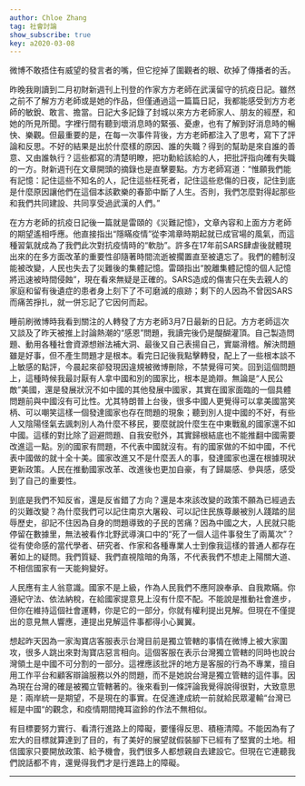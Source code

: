 ```yaml
---
author: Chloe Zhang
tag: 社會討論
show_subscribe: true
key: a2020-03-08
---
```


微博不敢捂住有威望的發言者的嘴，但它挖掉了圍觀者的眼、砍掉了傳播者的舌。

昨晚我剛讀到二月初財新週刊上刊登的作家方方老師在武漢留守的抗疫日記。雖然之前不了解方方老師或是她的作品，但僅通過這一篇篇日記，我都能感受到方方老師的敏銳、敢言、擔當。日記大多記錄了封城以來方方老師家人、朋友的經歷，和她的所見所聞。字裡行間有聽到壞消息時的緊張、憂慮，也有了解到好消息時的暢快、樂觀。但最重要的是，在每一次事件背後，方方老師都注入了思考，寫下了評論和反思。不好的結果是出於什麼樣的原因、誰的失職？得到的幫助是來自誰的善意、又由誰執行？這些都寫的清楚明瞭，把功勳給該給的人，把批評指向確有失職的一方。財新週刊在文章開頭的摘錄也是直擊要點。方方老師寫道：“惟願我們能有記憶：記住這些不知名的人，記住這些枉死者，記住這些悲傷的日夜，記住到底是什麼原因讓他們在這個本該歡樂的春節中斷了人生。否則，我們怎麼對得起那些和我們共同建設、共同享受過武漢的人們。”

在方方老師的抗疫日記後一篇就是雷頤的《災難記憶》，文章內容和上面方方老師的期望遙相呼應。他直接指出“隱瞞疫情”從李鴻章時期起就已成官場的風氣，而這種習氣就成為了我們此次對抗疫情時的“軟肋”。許多在17年前SARS肆虐後就體現出來的在多方面改革的重要性卻隨著時間流逝被擱置直至被遺忘了。我們的體制沒能被改變，人民也失去了災難後的集體記憶。雷頤指出“脫離集體記憶的個人記憶將迅速被時間侵蝕”，現在看來無疑是正確的。SARS造成的傷害只在失去親人的家庭和留有後遺症的患者身上刻下了不可磨滅的痕跡；剩下的人因為不曾因SARS而痛苦掙扎，就一併忘記了它因何而起。

睡前刷微博時我看到關注的人轉發了方方老師3月7日最新的日記。方方老師這次又談及了昨天被推上討論熱潮的“感恩”問題，我讀完後仍是醍醐灌頂。自己製造問題、動用各種社會資源想辦法補大洞、最後又自己表揚自己，實屬滑稽。解決問題雖是好事，但不產生問題才是根本。看完日記後我點擊轉發，配上了一些根本談不上敏感的點評，今晨起來卻發現因違規被微博刪除，不禁覺得可笑。回到這個問題上，這種時候我最討厭有人拿中國和別的國家比，根本是詭辯。無論是“人民公敵”美國，還是發展狀況不如中國的其他發展中國家，其實在國家面臨的一個具體問題前與中國沒有可比性。尤其特朗普上台後，很多中國人更覺得可以拿美國當笑柄、可以嘲笑這樣一個發達國家也存在問題的現象；聽到別人提中國的不好，有些人又陰陽怪氣去諷刺別人為什麼不移民，要麼就說什麼生在中東戰亂的國家還不如中國。這樣的對比除了迴避問題、自我安慰外，其實歸根結底也不能推翻中國需要改進這一點。別的國家有問題，不代表中國就沒有。有的國家做的不如中國，不代表中國做的就十全十美。國家改進又不是什麼丟人的事，發達國家也還在根據現狀更新政策。人民在推動國家改革、改進後也更加自豪，有了歸屬感、參與感，感受到了自己的重要性。

到底是我們不知反省，還是反省錯了方向？還是本來該改變的政策不願為已經過去的災難改變？為什麼我們可以記住南京大屠殺、可以記住民族尊嚴被別人踐踏的屈辱歷史，卻記不住因為自身的問題導致的子民的苦痛？因為中國之大，人民就只能停留在數據里，無法被看作北野武導演口中的“死了一個人這件事發生了兩萬次”？從有使命感的當代學者、研究者、作家和各種專業人士到像我這樣的普通人都存在著如上的疑問。我們質疑、我們直視陰暗的角落，不代表我們不想走上陽關大道、不相信國家有一天能夠變好。

人民應有主人翁意識。國家不是上級，作為人民我們不應阿諛奉承、自我欺瞞。你遵紀守法、依法納稅，在給國家提意見上沒有什麼不配。不能說是推動社會進步，但你在維持這個社會運轉，你是它的一部分，你就有權利提出見解。但現在不僅提出的意見無人響應，連提出見解這件事都得小心翼翼。

想起昨天因為一家淘寶店客服表示台灣目前是獨立管轄的事情在微博上被大家圍攻，很多人跳出來對淘寶店惡言相向。這個客服在表示台灣獨立管轄的同時也說台灣領土是中國不可分割的一部分。這裡應該批評的地方是客服的行為不專業，擅自用工作平台和顧客辯論服務以外的問題，而不是她說台灣是獨立管轄的這件事。因為現在台灣的確是被獨立管轄著的。後來看到一條評論我覺得說得很對，大致意思是：兩岸統一是期望，不是現在的事實。在促進達成統一前就給民眾灌輸“台灣已經是中國“的觀念，和疫情期間掩耳盜鈴的作法不無相似。

有目標要努力實行、看清行進路上的障礙，要懂得反思、積極清障。不能因為有了宏大的目標就算達到了目的，有了美好的展望就假裝腳下已經有了堅實的土地。相信國家只要開放政策、給予機會，我們很多人都想親自去建設它。但現在它連聽我們說話都不肯，還覺得我們才是行進路上的障礙。

---
